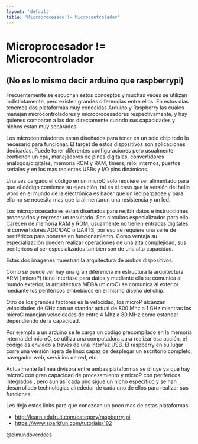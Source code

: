 ```yaml
---
layout: 'default'
title: 'Microprocesado != Microcontrolador'
---
```


# Microprocesador != Microcontrolador 
## (No es lo mismo decir arduino que raspberrypi)

Frecuentemente se escuchan estos conceptos y muchas veces se utilizan 
indistintamente, pero existen grandes diferencias entre ellos. En estos dias 
tenemos dos plataformas muy conocidas Arduino y Raspberry las cuales manejan 
microcontroladores y microprocesadores respectivamente, y hay quienes comparan 
a las dos directamente cuando sus capacidades y nichos estan muy separados.

Los microcontroladores estan diseñados para tener en un solo chip todo lo 
necesario para funcionar. El target de estos dispositivos son aplicaciones 
dedicadas. Puede tener diferentes configuraciones pero usualmente contienen un 
cpu, manejadores de pines digitales, convertidores análogos/digitales, memoria 
ROM y RAM, timers, reloj internos, puertos seriales y en los mas recientes 
USBs y I/O pins dinámicos.

Una vez cargado el código en un microC solo requiere ser alimentado para que 
el código comience su ejecución, tal es el caso que la versión del hello word 
en el mundo de la electrónica es hacer que un led parpadee y para ello no se 
necesita mas que la alimentaron una resistencia y un led.

Los microprocesadores están diseñados para recibir datos e instrucciones, 
procesarlos y regresar un resultado. Son circuitos especializados para ello. 
Carecen de memoria RAM y ROM, usualmente no tienen entradas digitales ni 
convertidores ADC/DAC o UARTS, por eso se requiere una serie de periféricos 
para ponerse en funcionamiento. Como ventaja su especialización pueden 
realizar operaciones de una alta complejidad, sus perifericos al ser 
especializados tambien son de una alta capacidad.

Estas dos imagenes muestran la arquitectura de ambos dispositivos:

Como se puede ver hay una gran diferencia en estructura la arquitectura ARM (
microP) tiene interfase para datos y mediante ella se comunica al mundo 
exterior, la arquitectura MEGA (microC) se comunica al exterior mediante los 
periféricos embebidos en el mismo diseño del chip.

Otro de los grandes factores es la velocidad, los microP alcanzan velocidades 
de GHz con un standar actual de 800 Mhz a 1 GHz mientras los microC manejan 
velocidades de entre 4 Mhz a 80 MHz como estandar dependiendo de la capacidad.

Por ejemplo a un arduino se le carga un código precompilado en la memoria 
interna del microC, se utiliza una computadora para realizar esa acción, el 
código es enviado a través de una interfaz USB. El raspberry en su lugar corre 
una versión ligera de linux capaz de desplegar un escritorio completo, 
navegador web, servicios de red, etc. 

Actualmente la linea divisora entre ambas plataformas se diluye ya que hay 
microC con gran capacidad de procesamiento y microP con periféricos integrados
, pero aun así cada uno sigue un nicho especifico y se han desarrollado 
technologias alrededor de cada uno de ellos para realizar sus funciones.

Les dejo estos links para que conozcan un poco mas de estas plataformas:

 * http://learn.adafruit.com/category/raspberry-pi
 * https://www.sparkfun.com/tutorials/182

@elmundoverdees
